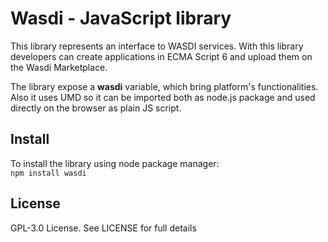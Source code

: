 # Wasdi - JavaScript library #
This library represents an interface to WASDI services.
With this library developers can create applications in ECMA Script 6 and
upload them on the Wasdi Marketplace.

The library expose a **wasdi** variable, which bring platform's functionalities.
Also it uses UMD so it can be imported both as node.js package and
used directly on the browser as plain JS script.

## Install ##
To install the library using node package manager:  
`npm install wasdi`

## License ## 
GPL-3.0 License. See LICENSE for full details 